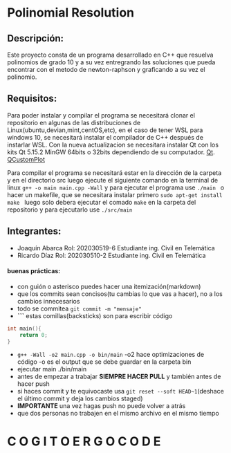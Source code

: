 # Polinomial Resolution
## Descripción: 
Este proyecto consta de un programa desarrollado en C++ que resuelva
polinomios de grado 10 y a su vez entregrando las soluciones que pueda encontrar con el metodo de newton-raphson y graficando a su vez el polinomio.

## Requisitos:
Para poder instalar y compilar el programa se necesitará clonar el repositorio en algunas
de las distribuciones de Linux(ubuntu,devian,mint,centOS,etc), en el caso de tener WSL para windows 10,
se necesitará instalar el compilador de C++ después de instarlar WSL.
Con la nueva actualizacion se necesitara instalar Qt con los kits Qt 5.15.2 MinGW 64bits o 32bits dependiendo de su computador.
[Qt](https://www.qt.io/download-open-source?hsCtaTracking=9f6a2170-a938-42df-a8e2-a9f0b1d6cdce%7C6cb0de4f-9bb5-4778-ab02-bfb62735f3e5).
[QCustomPlot](https://www.qcustomplot.com/index.php/download)

Para compilar el programa se necesitará estar en la dirección de la carpeta y en el directorio src
luego ejecute el siguiente comando en la terminal de linux
```g++ -o main main.cpp -Wall```
y para ejecutar el programa use
```./main ```
o hacer un makefile, que se necesitara instalar primero
```sudo apt-get install make ```
luego solo debera ejecutar el comado ``` make ``` en la carpeta del repositorio
y para ejecutarlo use ```./src/main ```

## Integrantes:
* Joaquín Abarca Rol: 202030519-6 Estudiante ing. Civil en Telemática
* Ricardo Díaz Rol: 202030510-2 Estudiante ing. Civil en Telemática

#### buenas prácticas:
* con guión o asterisco puedes hacer una itemización(markdown)
* que los commits sean concisos(tu cambias lo que vas a hacer), no a los cambios innecesarios
* todo se commitea ```git commit -m "mensaje"```
* **```** estas comillas(backsticks) son para escribir código 
```cpp
int main(){
    return 0;
}
```
* ```g++ -Wall -o2 main.cpp -o bin/main``` -o2 hace optimizaciones de código -o es el output que se debe guardar en la carpeta bin
* ejecutar main ./bin/main
* antes de empezar a trabajar **SIEMPRE HACER PULL** y también antes de hacer push
* si haces commit y te equivocaste usa ```git reset --soft HEAD~1```(deshace el último commit y deja los cambios staged)
* **IMPORTANTE** una vez hagas push no puede volver a atrás 
* que dos personas no trabajen en el mismo archivo en el mismo tiempo

# C O G I T O   E R G O   C O D E
